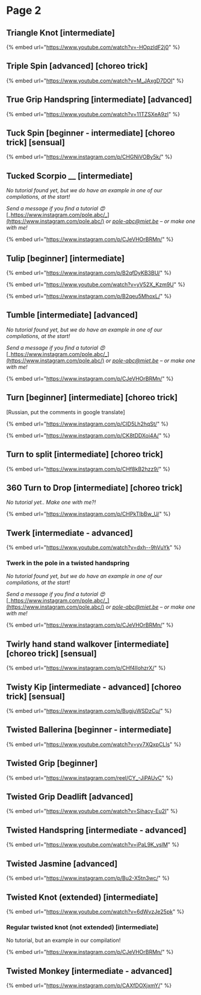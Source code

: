 # Page 2

## Triangle Knot \[intermediate]

{% embed url="https://www.youtube.com/watch?v=-HOpzIdF2j0" %}

## Triple Spin \[advanced] \[choreo trick]

{% embed url="https://www.youtube.com/watch?v=M_JAxgD7DOI" %}

## True Grip Handspring \[intermediate] \[advanced]

{% embed url="https://www.youtube.com/watch?v=11TZSXeA9zI" %}

## Tuck Spin \[beginner - intermediate] \[choreo trick] \[sensual]

{% embed url="https://www.instagram.com/p/CHGNiVOBy5k/" %}

## Tucked Scorpio __ \[intermediate]

_No tutorial found yet, but we do have an example in one of our compilations, at the start!_

_Send a message if you find a tutorial 😍_ [_https://www.instagram.com/pole.abc/_](https://www.instagram.com/pole.abc/) _or_ [_pole-abc@miet.be_](mailto:pole-abc@miet.be) _– or make one with me!_

{% embed url="https://www.instagram.com/p/CJeVHOrBRMn/" %}



## Tulip \[beginner] \[intermediate]

{% embed url="https://www.instagram.com/p/B2qfDyKB3BU/" %}

{% embed url="https://www.youtube.com/watch?v=yV52X_Kzm9U" %}

{% embed url="https://www.instagram.com/p/B2qeu5MhoxL/" %}

## Tumble \[intermediate] \[advanced]

_No tutorial found yet, but we do have an example in one of our compilations, at the start!_

_Send a message if you find a tutorial 😍_ [_https://www.instagram.com/pole.abc/_](https://www.instagram.com/pole.abc/) _or_ [_pole-abc@miet.be_](mailto:pole-abc@miet.be) _– or make one with me!_

{% embed url="https://www.instagram.com/p/CJeVHOrBRMn/" %}

## Turn \[beginner] \[intermediate] \[choreo trick]

\[Russian, put the comments in google translate]

{% embed url="https://www.instagram.com/p/CID5Lh2hqSt/" %}

{% embed url="https://www.instagram.com/p/CK8tDDXoi4A/" %}



## Turn to split \[intermediate] \[choreo trick]

{% embed url="https://www.instagram.com/p/CHf8kB2hzz9/" %}

## 360 Turn to Drop \[intermediate] \[choreo trick]

_No tutorial yet.. Make one with me?!_

{% embed url="https://www.instagram.com/p/CHPkTlbBw_U/" %}

## Twerk \[intermediate - advanced]

{% embed url="https://www.youtube.com/watch?v=dxh--9hVuYk" %}

### Twerk in the pole in a twisted handspring

_No tutorial found yet, but we do have an example in one of our compilations, at the start!_

_Send a message if you find a tutorial 😍_ [_https://www.instagram.com/pole.abc/_](https://www.instagram.com/pole.abc/) _or_ [_pole-abc@miet.be_](mailto:pole-abc@miet.be) _– or make one with me!_

{% embed url="https://www.instagram.com/p/CJeVHOrBRMn/" %}

## Twirly hand stand walkover \[intermediate] \[choreo trick] \[sensual]

{% embed url="https://www.instagram.com/p/CHf4IlohzrX/" %}

## Twisty Kip \[intermediate - advanced] \[choreo trick] \[sensual]

{% embed url="https://www.instagram.com/p/BugjuWSDzCu/" %}



## Twisted Ballerina \[beginner - intermediate]

{% embed url="https://www.youtube.com/watch?v=yv7XQxpCLls" %}

## Twisted Grip \[beginner]

{% embed url="https://www.instagram.com/reel/CY_-JiPAUvC" %}

## Twisted Grip Deadlift \[advanced]

{% embed url="https://www.youtube.com/watch?v=Sihacy-Eu2I" %}

## Twisted Handspring \[intermediate - advanced]

{% embed url="https://www.youtube.com/watch?v=jPaL9K_yslM" %}

## Twisted Jasmine \[advanced]

{% embed url="https://www.instagram.com/p/Bu2-X5tn3wc/" %}

## Twisted Knot (extended) \[intermediate]

{% embed url="https://www.youtube.com/watch?v=6dWvzJe25pk" %}

### Regular twisted knot (not extended) \[intermediate]

No tutorial, but an example in our compilation!

{% embed url="https://www.instagram.com/p/CJeVHOrBRMn/" %}



## Twisted Monkey \[intermediate - advanced]

{% embed url="https://www.instagram.com/p/CAXfDOXjxmY/" %}

##
